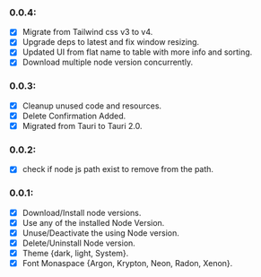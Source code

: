 ### 0.0.4:

- [x] Migrate from Tailwind css v3 to v4.
- [x] Upgrade deps to latest and fix window resizing.
- [x] Updated UI from flat name to table with more info and sorting.
- [x] Download multiple node version concurrently.

### 0.0.3:

- [x] Cleanup unused code and resources.
- [x] Delete Confirmation Added.
- [x] Migrated from Tauri to Tauri 2.0.

### 0.0.2:

- [x] check if node js path exist to remove from the path.

### 0.0.1:

- [x] Download/Install node versions.
- [x] Use any of the installed Node Version.
- [x] Unuse/Deactivate the using Node version.
- [x] Delete/Uninstall Node version.
- [x] Theme {dark, light, System}.
- [x] Font Monaspace {Argon, Krypton, Neon, Radon, Xenon}.
